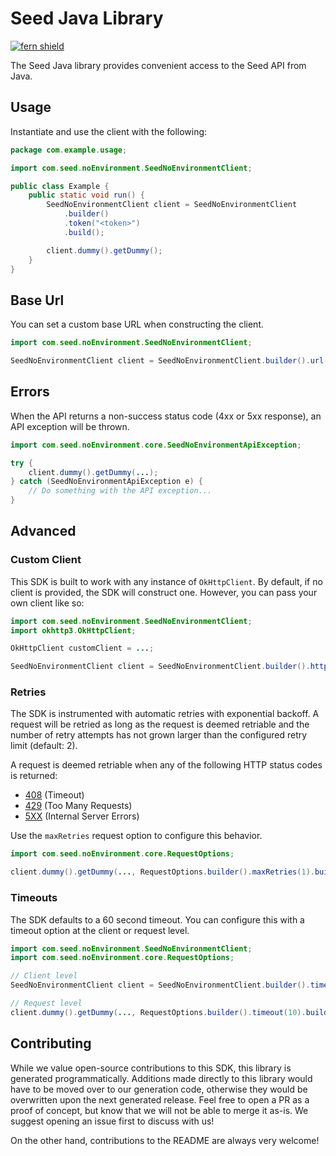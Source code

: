 # Seed Java Library

[![fern shield](https://img.shields.io/badge/%F0%9F%8C%BF-Built%20with%20Fern-brightgreen)](https://buildwithfern.com?utm_source=github&utm_medium=github&utm_campaign=readme&utm_source=Seed%2FJava)

The Seed Java library provides convenient access to the Seed API from Java.

## Usage

Instantiate and use the client with the following:

```java
package com.example.usage;

import com.seed.noEnvironment.SeedNoEnvironmentClient;

public class Example {
    public static void run() {
        SeedNoEnvironmentClient client = SeedNoEnvironmentClient
            .builder()
            .token("<token>")
            .build();

        client.dummy().getDummy();
    }
}
```

## Base Url

You can set a custom base URL when constructing the client.

```java
import com.seed.noEnvironment.SeedNoEnvironmentClient;

SeedNoEnvironmentClient client = SeedNoEnvironmentClient.builder().url("https://example.com").build();
```

## Errors

When the API returns a non-success status code (4xx or 5xx response), an API exception will be thrown.

```java
import com.seed.noEnvironment.core.SeedNoEnvironmentApiException;

try {
    client.dummy().getDummy(...);
} catch (SeedNoEnvironmentApiException e) {
    // Do something with the API exception...
}
```

## Advanced

### Custom Client

This SDK is built to work with any instance of `OkHttpClient`. By default, if no client is provided, the SDK will construct one. 
However, you can pass your own client like so:

```java
import com.seed.noEnvironment.SeedNoEnvironmentClient;
import okhttp3.OkHttpClient;

OkHttpClient customClient = ...;

SeedNoEnvironmentClient client = SeedNoEnvironmentClient.builder().httpClient(customClient).build();
```

### Retries

The SDK is instrumented with automatic retries with exponential backoff. A request will be retried as long
as the request is deemed retriable and the number of retry attempts has not grown larger than the configured
retry limit (default: 2).

A request is deemed retriable when any of the following HTTP status codes is returned:

- [408](https://developer.mozilla.org/en-US/docs/Web/HTTP/Status/408) (Timeout)
- [429](https://developer.mozilla.org/en-US/docs/Web/HTTP/Status/429) (Too Many Requests)
- [5XX](https://developer.mozilla.org/en-US/docs/Web/HTTP/Status/500) (Internal Server Errors)

Use the `maxRetries` request option to configure this behavior.

```java
import com.seed.noEnvironment.core.RequestOptions;

client.dummy().getDummy(..., RequestOptions.builder().maxRetries(1).build());
```

### Timeouts

The SDK defaults to a 60 second timeout. You can configure this with a timeout option at the client or request level.

```java
import com.seed.noEnvironment.SeedNoEnvironmentClient;
import com.seed.noEnvironment.core.RequestOptions;

// Client level
SeedNoEnvironmentClient client = SeedNoEnvironmentClient.builder().timeout(10).build();

// Request level
client.dummy().getDummy(..., RequestOptions.builder().timeout(10).build());
```

## Contributing

While we value open-source contributions to this SDK, this library is generated programmatically.
Additions made directly to this library would have to be moved over to our generation code,
otherwise they would be overwritten upon the next generated release. Feel free to open a PR as
a proof of concept, but know that we will not be able to merge it as-is. We suggest opening
an issue first to discuss with us!

On the other hand, contributions to the README are always very welcome!